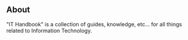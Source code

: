 ## About
"IT Handbook" is a collection of guides, knowledge, etc... for all things related to Information Technology.
